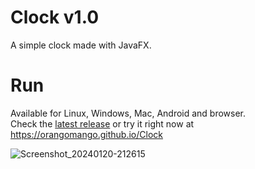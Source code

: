 # Clock v1.0
A simple clock made with JavaFX.

# Run
Available for Linux, Windows, Mac, Android and browser.  
Check the [latest release](https://github.com/OrangoMango/Clock/releases/latest) or try it right now at https://orangomango.github.io/Clock

![Screenshot_20240120-212615](https://github.com/OrangoMango/Clock/assets/61402409/247e130b-aaa5-4031-be3a-7fc84b83d7ce)
